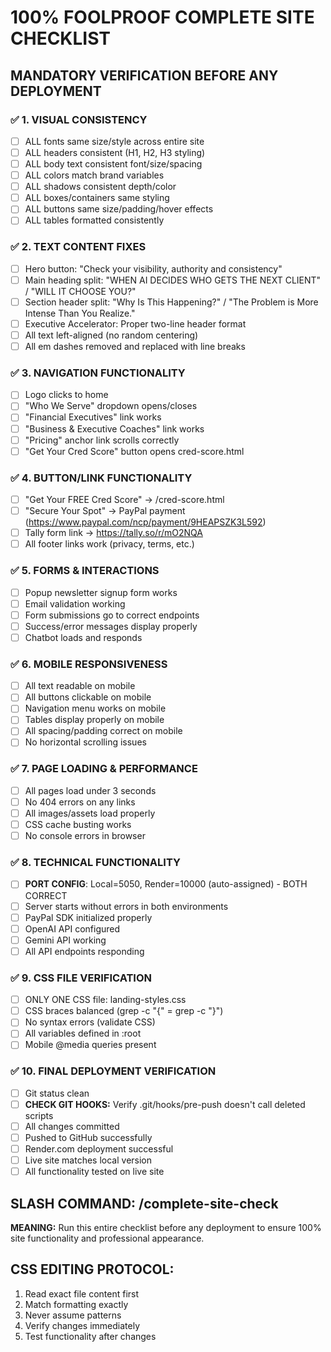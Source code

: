 # 100% FOOLPROOF COMPLETE SITE CHECKLIST
## MANDATORY VERIFICATION BEFORE ANY DEPLOYMENT

### ✅ 1. VISUAL CONSISTENCY
- [ ] ALL fonts same size/style across entire site
- [ ] ALL headers consistent (H1, H2, H3 styling)
- [ ] ALL body text consistent font/size/spacing
- [ ] ALL colors match brand variables
- [ ] ALL shadows consistent depth/color
- [ ] ALL boxes/containers same styling
- [ ] ALL buttons same size/padding/hover effects
- [ ] ALL tables formatted consistently

### ✅ 2. TEXT CONTENT FIXES
- [ ] Hero button: "Check your visibility, authority and consistency"
- [ ] Main heading split: "WHEN AI DECIDES WHO GETS THE NEXT CLIENT" / "WILL IT CHOOSE YOU?"
- [ ] Section header split: "Why Is This Happening?" / "The Problem is More Intense Than You Realize."
- [ ] Executive Accelerator: Proper two-line header format
- [ ] All text left-aligned (no random centering)
- [ ] All em dashes removed and replaced with line breaks

### ✅ 3. NAVIGATION FUNCTIONALITY
- [ ] Logo clicks to home
- [ ] "Who We Serve" dropdown opens/closes
- [ ] "Financial Executives" link works
- [ ] "Business & Executive Coaches" link works
- [ ] "Pricing" anchor link scrolls correctly
- [ ] "Get Your Cred Score" button opens cred-score.html

### ✅ 4. BUTTON/LINK FUNCTIONALITY
- [ ] "Get Your FREE Cred Score" → /cred-score.html
- [ ] "Secure Your Spot" → PayPal payment (https://www.paypal.com/ncp/payment/9HEAPSZK3L592)
- [ ] Tally form link → https://tally.so/r/mO2NQA
- [ ] All footer links work (privacy, terms, etc.)

### ✅ 5. FORMS & INTERACTIONS
- [ ] Popup newsletter signup form works
- [ ] Email validation working
- [ ] Form submissions go to correct endpoints
- [ ] Success/error messages display properly
- [ ] Chatbot loads and responds

### ✅ 6. MOBILE RESPONSIVENESS
- [ ] All text readable on mobile
- [ ] All buttons clickable on mobile
- [ ] Navigation menu works on mobile
- [ ] Tables display properly on mobile
- [ ] All spacing/padding correct on mobile
- [ ] No horizontal scrolling issues

### ✅ 7. PAGE LOADING & PERFORMANCE
- [ ] All pages load under 3 seconds
- [ ] No 404 errors on any links
- [ ] All images/assets load properly
- [ ] CSS cache busting works
- [ ] No console errors in browser

### ✅ 8. TECHNICAL FUNCTIONALITY
- [ ] **PORT CONFIG**: Local=5050, Render=10000 (auto-assigned) - BOTH CORRECT
- [ ] Server starts without errors in both environments
- [ ] PayPal SDK initialized properly
- [ ] OpenAI API configured
- [ ] Gemini API working
- [ ] All API endpoints responding

### ✅ 9. CSS FILE VERIFICATION
- [ ] ONLY ONE CSS file: landing-styles.css
- [ ] CSS braces balanced (grep -c "{" = grep -c "}")
- [ ] No syntax errors (validate CSS)
- [ ] All variables defined in :root
- [ ] Mobile @media queries present

### ✅ 10. FINAL DEPLOYMENT VERIFICATION
- [ ] Git status clean
- [ ] **CHECK GIT HOOKS:** Verify .git/hooks/pre-push doesn't call deleted scripts
- [ ] All changes committed
- [ ] Pushed to GitHub successfully
- [ ] Render.com deployment successful
- [ ] Live site matches local version
- [ ] All functionality tested on live site

## SLASH COMMAND: /complete-site-check
**MEANING:** Run this entire checklist before any deployment to ensure 100% site functionality and professional appearance.

## CSS EDITING PROTOCOL:
1. Read exact file content first
2. Match formatting exactly
3. Never assume patterns
4. Verify changes immediately
5. Test functionality after changes